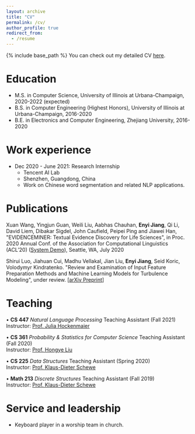 ```yaml
---
layout: archive
title: "CV"
permalink: /cv/
author_profile: true
redirect_from:
  - /resume
---
```


{% include base_path %}
You can check out my detailed CV [here](https://enyijiang.github.io/files/Enyi_Jiang_CV.pdf).

Education
======
* M.S. in Computer Science, University of Illinois at Urbana-Champaign, 2020-2022 (expected)
* B.S. in Computer Engineering (Highest Honors), University of Illinois at Urbana-Champaign, 2016-2020
* B.E. in Electronics and Computer Engineering, Zhejiang University, 2016-2020
<!-- * Ph.D in Version Control Theory, GitHub University, 2018 (expected) -->

Work experience
======
* Dec 2020 - June 2021: Research Internship
  * Tencent AI Lab 
  * Shenzhen, Guangdong, China
  * Work on Chinese word segmentation and related NLP applications.
  
<!-- Skills
======
* Python, C++, C, System Verilog, R, Java
* LaTex, OverLeaf, Matlab
* Pytorch, Tensorflow
<!-- * Skill 3 --> 

Publications
======
<!--   <ul>{% for post in site.publications %}
    {% include archive-single-cv.html %}
  {% endfor %}</ul> -->

Xuan Wang, Yingjun Guan, Weili Liu, Aabhas Chauhan, **Enyi Jiang**, Qi Li, David Liem, Dibakar Sigdel, John Caufield, Peipei Ping and Jiawei Han, "EVIDENCEMINER: Textual Evidence Discovery for Life Sciences", in Proc. 2020 Annual Conf. of the Association for Computational Linguistics (ACL’20) ([System Demo](https://evidenceminer.firebaseapp.com/)), Seattle, WA, July 2020

Shirui Luo, Jiahuan Cui, Madhu Vellakal, Jian Liu, **Enyi Jiang**, Seid Koric, Volodymyr Kindratenko. "Review and Examination of Input Feature Preparation Methods and Machine Learning Models for Turbulence Modeling", under review. [[arXiv Preprint](https://arxiv.org/abs/2001.05485)] 
  
<!-- Talks
======
  <ul>{% for post in site.talks %}
    {% include archive-single-talk-cv.html %}
  {% endfor %}</ul> -->
  
Teaching
======
<!--   <ul>{% for post in site.teaching %}
    {% include archive-single-cv.html %}
  {% endfor %}</ul> -->
• **CS 447** *Natural Language Processing* Teaching Assistant (Fall 2021)  
  Instructor: [Prof. Julia Hockenmaier](https://juliahmr.cs.illinois.edu/)
  
• **CS 361** *Probability & Statistics for Computer Science* Teaching Assistant (Fall 2020)  
  Instructor: [Prof. Hongye Liu](https://cs.illinois.edu/about/people/department-faculty/hl314)

• **CS 225** *Data Structures* Teaching Assistant (Spring 2020)  
  Instructor: [Prof. Klaus-Dieter Schewe](https://scholar.google.com/citations?user=e74FobUAAAAJ&hl=en)
 
• **Math 213** *Discrete Structures* Teaching Assistant (Fall 2019)  
  Instructor: [Prof. Klaus-Dieter Schewe](https://scholar.google.com/citations?user=e74FobUAAAAJ&hl=en)
  
Service and leadership
======
* Keyboard player in a worship team in church.

